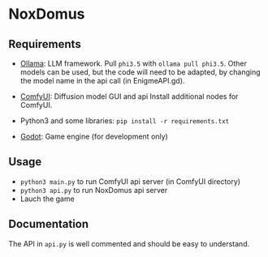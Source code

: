 # NoxDomus

## Requirements

- [Ollama](https://github.com/ollama/ollama): LLM framework.
Pull `phi3.5` with `ollama pull phi3.5`.
Other models can be used, but the code will need to be adapted, by changing the model name in the api call (in EnigmeAPI.gd).

- [ComfyUI](https://github.com/comfyanonymous/ComfyUI): Diffusion model GUI and api
Install additional nodes for ComfyUI.

- Python3 and some libraries: `pip install -r requirements.txt`

- [Godot](https://godotengine.org/): Game engine (for development only)

## Usage

- `python3 main.py` to run ComfyUI api server (in ComfyUI directory)
- `python3 api.py` to run NoxDomus api server
- Lauch the game

## Documentation

The API in `api.py` is well commented and should be easy to understand.
